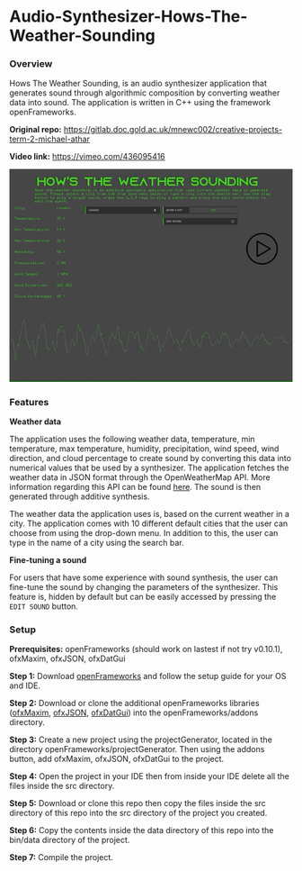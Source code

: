 # Audio-Synthesizer-Hows-The-Weather-Sounding

### Overview

Hows The Weather Sounding, is an audio synthesizer application that generates sound through algorithmic composition by converting weather data into sound. The application is written in C++ using the framework openFrameworks. 

**Original repo:** https://gitlab.doc.gold.ac.uk/mnewc002/creative-projects-term-2-michael-athar

**Video link:** https://vimeo.com/436095416

![](preview.gif)

### Features

**Weather data**

The application uses the following weather data, temperature, min temperature, max temperature, humidity, precipitation, wind speed, wind direction, and cloud percentage to create sound by converting this data into numerical values that be used by a synthesizer. The application fetches the weather data in JSON format through the OpenWeatherMap API. More information regarding this API can be found [here](https://openweathermap.org/api). The sound is then generated through additive synthesis. 

The weather data the application uses is, based on the current weather in a city. The application comes with 10 different default cities that the user can choose from using the drop-down menu. In addition to this, the user can type in the name of a city using the search bar. 

**Fine-tuning a sound**

For users that have some experience with sound synthesis, the user can fine-tune the sound by changing the parameters of the synthesizer. This feature is, hidden by default but can be easily accessed by pressing the ```EDIT SOUND``` button. 

### Setup

**Prerequisites:**
openFrameworks (should work on lastest if not try v0.10.1),
ofxMaxim, 
ofxJSON,
ofxDatGui

**Step 1:** Download [openFrameworks](https://openframeworks.cc/download/) and follow the setup guide for your OS and IDE.

**Step 2:** Download or clone the additional openFrameworks libraries ([ofxMaxim](https://github.com/micknoise/Maximilian), [ofxJSON](https://github.com/jeffcrouse/ofxJSON), [ofxDatGui](https://github.com/braitsch/ofxDatGui)) into the openFrameworks/addons directory. 

**Step 3:** Create a new project using the projectGenerator, located in the directory openFrameworks/projectGenerator. Then using the addons button, add ofxMaxim, ofxJSON, ofxDatGui to the project. 

**Step 4:** Open the project in your IDE then from inside your IDE delete all the files inside the src directory.

**Step 5:** Download or clone this repo then copy the files inside the src directory of this repo into the src directory of the project you created.

**Step 6:** Copy the contents inside the data directory of this repo into the bin/data directory of the project.  

**Step 7:** Compile the project.
